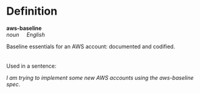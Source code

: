 # Definition

**aws-baseline**<br />
_noun_&nbsp;&nbsp;&nbsp;&nbsp; _English_

Baseline essentials for an AWS account: documented and codified.
<br /><br /><br />
Used in a sentence:

_I am trying to implement some new AWS accounts using the aws-baseline spec_.
